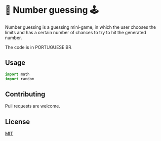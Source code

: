 # 📓 Number guessing 🕹️

Number guessing is a guessing mini-game, in which the user chooses the limits and has a certain number of chances to try to hit the generated number.

The code is in PORTUGUESE BR.

## Usage

```python
import math 
import random
```
## Contributing
Pull requests are welcome.

## License
[MIT](https://choosealicense.com/licenses/mit/)

